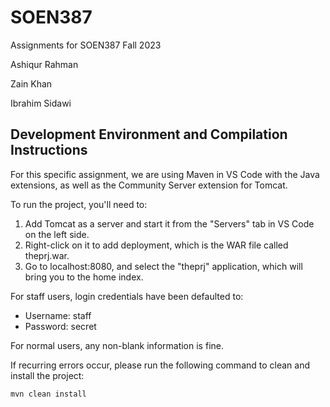 # SOEN387
Assignments for SOEN387 Fall 2023

Ashiqur Rahman

Zain Khan

Ibrahim Sidawi

## Development Environment and Compilation Instructions

For this specific assignment, we are using Maven in VS Code with the Java extensions, as well as the Community Server extension for Tomcat.

To run the project, you'll need to:

1. Add Tomcat as a server and start it from the "Servers" tab in VS Code on the left side.
2. Right-click on it to add deployment, which is the WAR file called theprj.war.
3. Go to localhost:8080, and select the "theprj" application, which will bring you to the home index.

For staff users, login credentials have been defaulted to:
- Username: staff
- Password: secret

For normal users, any non-blank information is fine.

If recurring errors occur, please run the following command to clean and install the project:
```bash
mvn clean install
